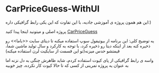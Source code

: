 # CarPriceGuess-WithUI
این هم همون پروژه ی آموزشی جادیه، با این تفاوت که این یکی رابط گرافیکی داره:)

پروژه اصلی و میتونید اینجا پیدا کنید
<a href="https://github.com/erfansaberi/CarPriceGuess" title="CarPriceGuess">CarPriceGuess</a>

یه توضیح کلی:
این برنامه از بیوتیفول سوپ استفاده میکنه تا دیتای سایت <<باما>> رو ذخیره کنه
بعد از اینکه دیتا رو ذخیره کرد، با توجه به کارکرد و سال تولید ماشین شما، قیمتشو حدس میزنه(تو این قسمت از سایکیت لرن استفاده میکنه)

واسه ی رابط گرافیکی از پای کیوت استفاده کردم، شاید ظاهرش چنگی به دل نزنه اما به عنوان یه پروژه تمرینی از کسی که تا حالا کیوت کار نکرده، چیز خوبیه
